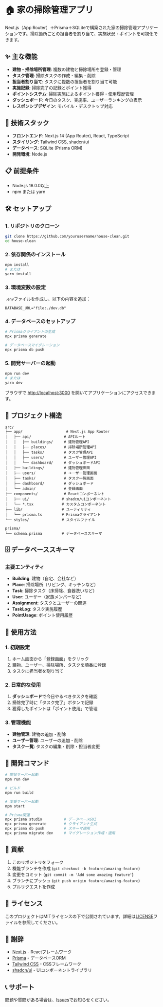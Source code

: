 # 🏠 家の掃除管理アプリ

Next.js（App Router）＋Prisma＋SQLiteで構築された家の掃除管理アプリケーションです。掃除箇所ごとの担当者を割り当て、実施状況・ポイントを可視化できます。

## ✨ 主な機能

- **建物・掃除場所管理**: 複数の建物と掃除場所を登録・管理
- **タスク管理**: 掃除タスクの作成・編集・削除
- **担当者割り当て**: タスクに複数の担当者を割り当て可能
- **実施記録**: 掃除完了の記録とポイント獲得
- **ポイントシステム**: 掃除実施によるポイント獲得・使用履歴管理
- **ダッシュボード**: 今日のタスク、実施率、ユーザーランキングの表示
- **レスポンシブデザイン**: モバイル・デスクトップ対応

## 🚀 技術スタック

- **フロントエンド**: Next.js 14 (App Router), React, TypeScript
- **スタイリング**: Tailwind CSS, shadcn/ui
- **データベース**: SQLite (Prisma ORM)
- **開発環境**: Node.js

## 📋 前提条件

- Node.js 18.0.0以上
- npm または yarn

## 🛠️ セットアップ

### 1. リポジトリのクローン

```bash
git clone https://github.com/yourusername/house-clean.git
cd house-clean
```

### 2. 依存関係のインストール

```bash
npm install
# または
yarn install
```

### 3. 環境変数の設定

`.env`ファイルを作成し、以下の内容を追加：

```env
DATABASE_URL="file:./dev.db"
```

### 4. データベースのセットアップ

```bash
# Prismaクライアントの生成
npx prisma generate

# データベースマイグレーション
npx prisma db push
```

### 5. 開発サーバーの起動

```bash
npm run dev
# または
yarn dev
```

ブラウザで [http://localhost:3000](http://localhost:3000) を開いてアプリケーションにアクセスできます。

## 📁 プロジェクト構造

```
src/
├── app/                    # Next.js App Router
│   ├── api/               # APIルート
│   │   ├── buildings/     # 建物管理API
│   │   ├── places/        # 掃除場所管理API
│   │   ├── tasks/         # タスク管理API
│   │   ├── users/         # ユーザー管理API
│   │   └── dashboard/     # ダッシュボードAPI
│   ├── buildings/         # 建物管理画面
│   ├── users/             # ユーザー管理画面
│   ├── tasks/             # タスク一覧画面
│   ├── dashboard/         # ダッシュボード
│   └── admin/             # 登録画面
├── components/            # Reactコンポーネント
│   ├── ui/               # shadcn/uiコンポーネント
│   └── *.tsx             # カスタムコンポーネント
├── lib/                  # ユーティリティ
│   └── prisma.ts         # Prismaクライアント
└── styles/               # スタイルファイル

prisma/
└── schema.prisma         # データベーススキーマ
```

## 🗄️ データベーススキーマ

### 主要エンティティ

- **Building**: 建物（自宅、会社など）
- **Place**: 掃除場所（リビング、キッチンなど）
- **Task**: 掃除タスク（床掃除、食器洗いなど）
- **User**: ユーザー（家族メンバーなど）
- **Assignment**: タスクとユーザーの関連
- **TaskLog**: タスク実施履歴
- **PointUsage**: ポイント使用履歴

## 🎯 使用方法

### 1. 初期設定

1. ホーム画面から「登録画面」をクリック
2. 建物、ユーザー、掃除場所、タスクを順番に登録
3. タスクに担当者を割り当て

### 2. 日常的な使用

1. **ダッシュボード**で今日やるべきタスクを確認
2. 掃除完了時に「タスク完了」ボタンで記録
3. 獲得したポイントは「ポイント使用」で管理

### 3. 管理機能

- **建物管理**: 建物の追加・削除
- **ユーザー管理**: ユーザーの追加・削除
- **タスク一覧**: タスクの編集・削除・担当者変更

## 🔧 開発コマンド

```bash
# 開発サーバー起動
npm run dev

# ビルド
npm run build

# 本番サーバー起動
npm start

# Prisma関連
npx prisma studio          # データベースGUI
npx prisma generate        # クライアント生成
npx prisma db push         # スキーマ適用
npx prisma migrate dev     # マイグレーション作成・適用
```

## 🤝 貢献

1. このリポジトリをフォーク
2. 機能ブランチを作成 (`git checkout -b feature/amazing-feature`)
3. 変更をコミット (`git commit -m 'Add some amazing feature'`)
4. ブランチにプッシュ (`git push origin feature/amazing-feature`)
5. プルリクエストを作成

## 📝 ライセンス

このプロジェクトはMITライセンスの下で公開されています。詳細は[LICENSE](LICENSE)ファイルを参照してください。

## 🙏 謝辞

- [Next.js](https://nextjs.org/) - Reactフレームワーク
- [Prisma](https://www.prisma.io/) - データベースORM
- [Tailwind CSS](https://tailwindcss.com/) - CSSフレームワーク
- [shadcn/ui](https://ui.shadcn.com/) - UIコンポーネントライブラリ

## 📞 サポート

問題や質問がある場合は、[Issues](https://github.com/yourusername/house-clean/issues)でお知らせください。
